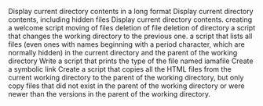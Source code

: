Display current directory contents in a long format
Display current directory contents, including hidden files 
Display current directory contents.
creating a welcome script
moving of files
deletion of file
deletion of directory
a script that changes the working directory to the previous one.
a script that lists all files (even ones with names beginning with a period character, which are normally hidden) in the current directory and the parent of the working directory
Write a script that prints the type of the file named iamafile
Create a symbolic link 
Create a script that copies all the HTML files from the current working directory to the parent of the working directory, but only copy files that did not exist in the parent of the working directory or were newer than the versions in the parent of the working directory.
